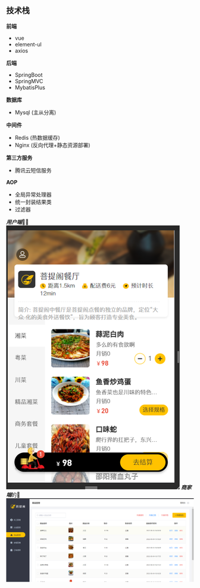 
## 技术栈

**前端**
+ vue
+ element-ul
+ axios

**后端**
+ SpringBoot
+ SpringMVC
+ MybatisPlus

**数据库**
+ Mysql (主从分离)

**中间件**
+ Redis (热数据缓存)
+ Nginx (反向代理+静态资源部署)

**第三方服务**
+ 腾讯云短信服务

**AOP**
+ 全局异常处理器
+ 统一封装结果类
+ 过滤器

***用户端***🙍‍♂️
![image](https://github.com/StripGoose/reggie_take_out/blob/master/front.png)
***商家端***的🥡
![image](https://github.com/StripGoose/reggie_take_out/blob/master/backend.png)
